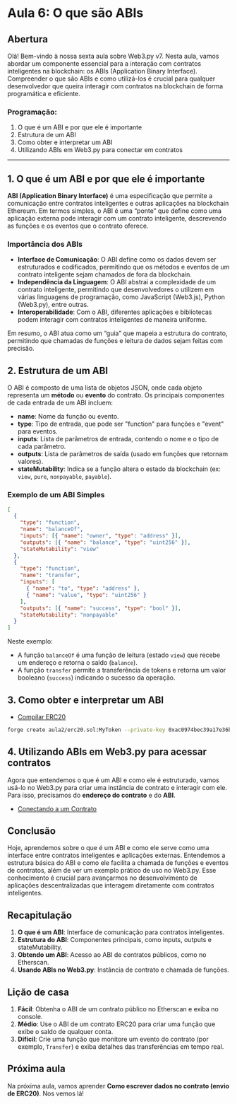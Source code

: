 # Aula 6: **O que são ABIs**

## Abertura

Olá! Bem-vindo à nossa sexta aula sobre Web3.py v7. Nesta aula, vamos abordar um componente essencial para a interação com contratos inteligentes na blockchain: os ABIs (Application Binary Interface). Compreender o que são ABIs e como utilizá-los é crucial para qualquer desenvolvedor que queira interagir com contratos na blockchain de forma programática e eficiente.

### Programação:

1. O que é um ABI e por que ele é importante
2. Estrutura de um ABI
3. Como obter e interpretar um ABI
4. Utilizando ABIs em Web3.py para conectar em contratos

---

## 1. O que é um ABI e por que ele é importante

**ABI (Application Binary Interface)** é uma especificação que permite a comunicação entre contratos inteligentes e outras aplicações na blockchain Ethereum. Em termos simples, o ABI é uma “ponte” que define como uma aplicação externa pode interagir com um contrato inteligente, descrevendo as funções e os eventos que o contrato oferece.

### Importância dos ABIs

- **Interface de Comunicação**: O ABI define como os dados devem ser estruturados e codificados, permitindo que os métodos e eventos de um contrato inteligente sejam chamados de fora da blockchain.
- **Independência da Linguagem**: O ABI abstrai a complexidade de um contrato inteligente, permitindo que desenvolvedores o utilizem em várias linguagens de programação, como JavaScript (Web3.js), Python (Web3.py), entre outras.
- **Interoperabilidade**: Com o ABI, diferentes aplicações e bibliotecas podem interagir com contratos inteligentes de maneira uniforme.

Em resumo, o ABI atua como um “guia” que mapeia a estrutura do contrato, permitindo que chamadas de funções e leitura de dados sejam feitas com precisão.

## 2. Estrutura de um ABI

O ABI é composto de uma lista de objetos JSON, onde cada objeto representa um **método** ou **evento** do contrato. Os principais componentes de cada entrada de um ABI incluem:

- **name**: Nome da função ou evento.
- **type**: Tipo de entrada, que pode ser "function" para funções e "event" para eventos.
- **inputs**: Lista de parâmetros de entrada, contendo o nome e o tipo de cada parâmetro.
- **outputs**: Lista de parâmetros de saída (usado em funções que retornam valores).
- **stateMutability**: Indica se a função altera o estado da blockchain (ex: `view`, `pure`, `nonpayable`, `payable`).

### Exemplo de um ABI Simples

```json
[
  {
    "type": "function",
    "name": "balanceOf",
    "inputs": [{ "name": "owner", "type": "address" }],
    "outputs": [{ "name": "balance", "type": "uint256" }],
    "stateMutability": "view"
  },
  {
    "type": "function",
    "name": "transfer",
    "inputs": [
      { "name": "to", "type": "address" },
      { "name": "value", "type": "uint256" }
    ],
    "outputs": [{ "name": "success", "type": "bool" }],
    "stateMutability": "nonpayable"
  }
]
```

Neste exemplo:

- A função `balanceOf` é uma função de leitura (estado `view`) que recebe um endereço e retorna o saldo (`balance`).
- A função `transfer` permite a transferência de tokens e retorna um valor booleano (`success`) indicando o sucesso da operação.

## 3. Como obter e interpretar um ABI

- [Compilar ERC20](../playground/aula2/erc20.sol)

```bash
forge create aula2/erc20.sol:MyToken --private-key 0xac0974bec39a17e36ba4a6b4d238ff944bacb478cbed5efcae784d7bf4f2ff80 --root .
```

## 4. Utilizando ABIs em Web3.py para acessar contratos

Agora que entendemos o que é um ABI e como ele é estruturado, vamos usá-lo no Web3.py para criar uma instância de contrato e interagir com ele. Para isso, precisamos do **endereço do contrato** e do **ABI**.

- [Conectando a um Contrato](../playground/aula6/abi_contract.py)

## Conclusão

Hoje, aprendemos sobre o que é um ABI e como ele serve como uma interface entre contratos inteligentes e aplicações externas. Entendemos a estrutura básica do ABI e como ele facilita a chamada de funções e eventos de contratos, além de ver um exemplo prático de uso no Web3.py. Esse conhecimento é crucial para avançarmos no desenvolvimento de aplicações descentralizadas que interagem diretamente com contratos inteligentes.

## Recapitulação

1. **O que é um ABI**: Interface de comunicação para contratos inteligentes.
2. **Estrutura do ABI**: Componentes principais, como inputs, outputs e stateMutability.
3. **Obtendo um ABI**: Acesso ao ABI de contratos públicos, como no Etherscan.
4. **Usando ABIs no Web3.py**: Instância de contrato e chamada de funções.

## Lição de casa

1. **Fácil**: Obtenha o ABI de um contrato público no Etherscan e exiba no console.
2. **Médio**: Use o ABI de um contrato ERC20 para criar uma função que exibe o saldo de qualquer conta.
3. **Difícil**: Crie uma função que monitore um evento do contrato (por exemplo, `Transfer`) e exiba detalhes das transferências em tempo real.

## Próxima aula

Na próxima aula, vamos aprender **Como escrever dados no contrato (envio de ERC20)**. Nos vemos lá!
